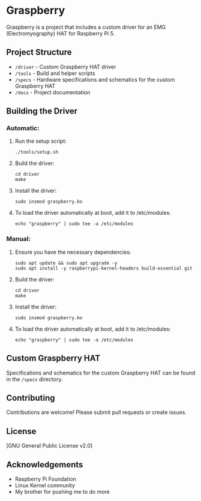 # Graspberry

Graspberry is a project that includes a custom driver for an EMG (Electromyography) HAT for Raspberry Pi 5.

## Project Structure

- `/driver` - Custom Graspberry HAT driver
- `/tools` - Build and helper scripts
- `/specs` - Hardware specifications and schematics for the custom Graspberry HAT
- `/docs` - Project documentation

## Building the Driver

### Automatic:

1. Run the setup script:
   ```
   ./tools/setup.sh
   ```
2. Build the driver:
   ```
   cd driver
   make
   ```

3. Install the driver:
   ```
   sudo insmod graspberry.ko
   ```

4. To load the driver automatically at boot, add it to /etc/modules:
   ```
   echo "graspberry" | sudo tee -a /etc/modules
   ```

### Manual:

1. Ensure you have the necessary dependencies:
   ```
   sudo apt update && sudo apt upgrade -y
   sudo apt install -y raspberrypi-kernel-headers build-essential git
   ```

2. Build the driver:
   ```
   cd driver
   make
   ```

3. Install the driver:
   ```
   sudo insmod graspberry.ko
   ```

4. To load the driver automatically at boot, add it to /etc/modules:
   ```
   echo "graspberry" | sudo tee -a /etc/modules
   ```

## Custom Graspberry HAT

Specifications and schematics for the custom Graspberry HAT can be found in the `/specs` directory.

## Contributing

Contributions are welcome! Please submit pull requests or create issues.

## License

[GNU General Public License v2.0]

## Acknowledgements

- Raspberry Pi Foundation
- Linux Kernel community
- My brother for pushing me to do more
